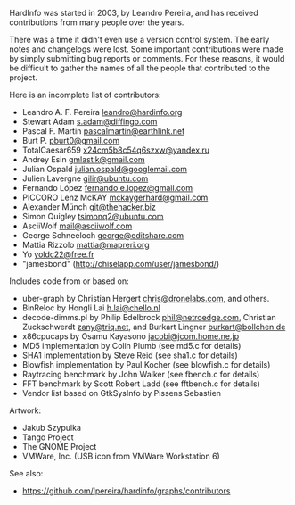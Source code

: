 HardInfo was started in 2003, by Leandro Pereira, and has received
contributions from many people over the years.

There was a time it didn't even use a version control system. The early
notes and changelogs were lost. Some important contributions were made
by simply submitting bug reports or comments. For these reasons, it
would be difficult to gather the names of all the people that
contributed to the project.

Here is an incomplete list of contributors:

* Leandro A. F. Pereira <leandro@hardinfo.org>
* Stewart Adam <s.adam@diffingo.com>
* Pascal F. Martin <pascalmartin@earthlink.net>
* Burt P. <pburt0@gmail.com>
* TotalCaesar659 <x24cm5b8c54q6szxw@yandex.ru>
* Andrey Esin <gmlastik@gmail.com>
* Julian Ospald <julian.ospald@googlemail.com>
* Julien Lavergne <gilir@ubuntu.com>
* Fernando López <fernando.e.lopez@gmail.com>
* PICCORO Lenz McKAY <mckaygerhard@gmail.com>
* Alexander Münch <git@thehacker.biz>
* Simon Quigley <tsimonq2@ubuntu.com>
* AsciiWolf <mail@asciiwolf.com>
* George Schneeloch <george@editshare.com>
* Mattia Rizzolo <mattia@mapreri.org>
* Yo <yoldc22@free.fr>
* "jamesbond" (http://chiselapp.com/user/jamesbond/)

Includes code from or based on:

* uber-graph by Christian Hergert <chris@dronelabs.com>, and others.
* BinReloc by Hongli Lai <h.lai@chello.nl>
* decode-dimms.pl by Philip Edelbrock <phil@netroedge.com>,
  Christian Zuckschwerdt <zany@triq.net>, and
  Burkart Lingner <burkart@bollchen.de>
* x86cpucaps by Osamu Kayasono <jacobi@jcom.home.ne.jp>
* MD5 implementation by Colin Plumb (see md5.c for details)
* SHA1 implementation by Steve Reid (see sha1.c for details)
* Blowfish implementation by Paul Kocher (see blowfish.c for details)
* Raytracing benchmark by John Walker (see fbench.c for details)
* FFT benchmark by Scott Robert Ladd (see fftbench.c for details)
* Vendor list based on GtkSysInfo by Pissens Sebastien

Artwork:

* Jakub Szypulka
* Tango Project
* The GNOME Project
* VMWare, Inc. (USB icon from VMWare Workstation 6)

See also:

* https://github.com/lpereira/hardinfo/graphs/contributors
